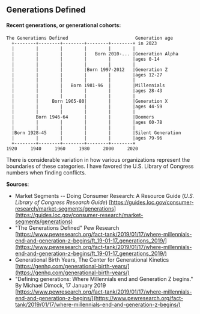 ## Generations Defined  

#### Recent generations, or generational cohorts:  

<!-- The ditaa '-E' prevents the separation of common edges of shapes. 
https://github.com/stathissideris/ditaa -->
```ditaa {cmd=true args=["-E"]}
The Generations Defined                         Generation age
  +--------+--------+--------+--------+--------+ in 2023
  |        |        |        |        |        |
  |        |        |        |   Born 2010-... |Generation Alpha
  |        |        |        |        |        |ages 0-14
  |        |        |        |        |        |
  |        |        |        |Born 1997-2012   |Generation Z
  |        |        |        |        |        |ages 12-27
  |        |        |        |        |        |
  |        |        |   Born 1981-96  |        |Millennials
  |        |        |        |        |        |ages 28-43
  |        |        |        |        |        |
  |        |     Born 1965-80|        |        |Generation X
  |        |        |        |        |        |ages 44-59
  |        |        |        |        |        |
  |        Born 1946-64      |        |        |Boomers
  |        |        |        |        |        |ages 60-78
  |        |        |        |        |        |
  |Born 1928-45     |        |        |        |Silent Generation
  |        |        |        |        |        |ages 79-96
  +--------+--------+--------+--------+--------+
1920     1940     1960     1980     2000     2020
```
<!-- 
<a href="https://www.pewresearch.org/fact-tank/2019/01/17/where-millennials-end-and-generation-z-begins/ft_19-01-17_generations_2019/"><img src="https://www.pewresearch.org/wp-content/uploads/2019/01/FT_19.01.17_generations_2019.png?w=640"></a>  
-->  

There is considerable variation in how various organizations represent the boundaries of these categories.  I have favored the U.S. Library of Congress numbers when finding conflicts.  

**Sources**:  
* Market Segments -- Doing Consumer Research: A Resource Guide (*U.S. Library of Congress Research Guide*) 
[https://guides.loc.gov/consumer-research/market-segments/generations](https://guides.loc.gov/consumer-research/market-segments/generations)  
* "The Generations Defined" Pew Research 
[https://www.pewresearch.org/fact-tank/2019/01/17/where-millennials-end-and-generation-z-begins/ft_19-01-17_generations_2019/](https://www.pewresearch.org/fact-tank/2019/01/17/where-millennials-end-and-generation-z-begins/ft_19-01-17_generations_2019/)  
* Generational Birth Years, The Center for Generational Kinetics  [https://genhq.com/generational-birth-years/](https://genhq.com/generational-birth-years/)  
* "Defining generations: Where Millennials end and Generation Z begins." By Michael Dimock, 17 January 2019 [https://www.pewresearch.org/fact-tank/2019/01/17/where-millennials-end-and-generation-z-begins/](https://www.pewresearch.org/fact-tank/2019/01/17/where-millennials-end-and-generation-z-begins/)  
